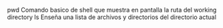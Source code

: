 pwd Comando basico de shell que muestra en pantalla la ruta del working directory
ls  Enseña una lista de archivos y directorios del directorio actual
